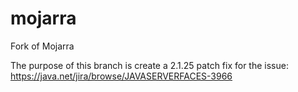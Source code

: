 # mojarra
Fork of Mojarra


The purpose of this branch is create a 2.1.25 patch fix for the issue:
https://java.net/jira/browse/JAVASERVERFACES-3966

